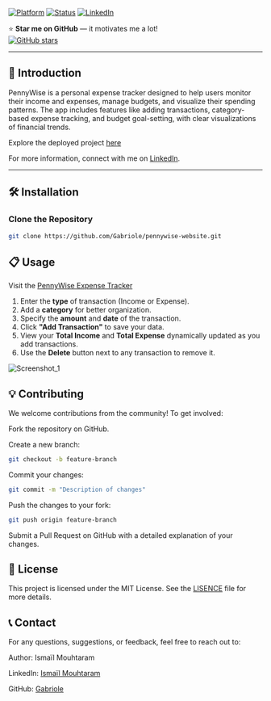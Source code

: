 <a name="top"></a>
[![Platform](https://img.shields.io/badge/platform-Windows%2C%20Linux%2C%20macOS-green.svg)](https://gabriole.github.io/pennywise-website/)
[![Status](https://img.shields.io/badge/status-active-brightgreen.svg)](https://gabriole.github.io/pennywise-website/)
[![LinkedIn](https://img.shields.io/badge/linkedin-Ismaïl%20Mouhtaram-blue)](https://www.linkedin.com/in/ismaïl-mouhtaram-02930228a/)

⭐ **Star me on GitHub** — it motivates me a lot!  
[![GitHub stars](https://img.shields.io/github/stars/Gabriole/Gabriole.github.io)](https://github.com/Gabriole/Gabriole.github.io)

---

## 🚀 Introduction

PennyWise is a personal expense tracker designed to help users monitor their income and expenses, manage budgets, and visualize their spending patterns. The app includes features like adding transactions, category-based expense tracking, and budget goal-setting, with clear visualizations of financial trends.

Explore the deployed project [here](https://gabriole.github.io/pennywise-website/)

For more information, connect with me on [LinkedIn](https://www.linkedin.com/in/ismaïl-mouhtaram-02930228a/).

---

## 🛠️ Installation

### Clone the Repository

```bash
git clone https://github.com/Gabriole/pennywise-website.git
```

## 📋 Usage

Visit the [PennyWise Expense Tracker](https://gabriole.github.io/pennywise-website/)

1. Enter the **type** of transaction (Income or Expense).
2. Add a **category** for better organization.
3. Specify the **amount** and **date** of the transaction.
4. Click **"Add Transaction"** to save your data.
5. View your **Total Income** and **Total Expense** dynamically updated as you add transactions.
6. Use the **Delete** button next to any transaction to remove it.


![Screenshot_1](https://github.com/user-attachments/assets/c3e31b78-5f37-4366-8e5b-9c1160284dd9)


## 💡 Contributing

We welcome contributions from the community! To get involved:

Fork the repository on GitHub.

Create a new branch:

```bash
git checkout -b feature-branch
```

Commit your changes:

```bash
git commit -m "Description of changes"
```

Push the changes to your fork:

```bash
git push origin feature-branch
```

Submit a Pull Request on GitHub with a detailed explanation of your changes.

## 🔗 License

This project is licensed under the MIT License. See the [LISENCE](https://github.com/Gabriole/pennywise-website/blob/main/LICENSE) file for more details.

## 📞 Contact

For any questions, suggestions, or feedback, feel free to reach out to:

Author: Ismaïl Mouhtaram

LinkedIn: [Ismaïl Mouhtaram](https://www.linkedin.com/in/ismaïl-mouhtaram-02930228a/)


GitHub: [Gabriole](https://github.com/Gabriole)





























